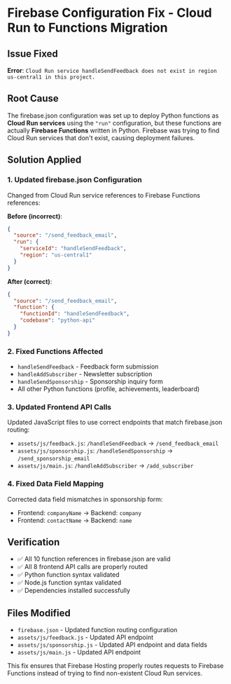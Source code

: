 # Firebase Configuration Fix - Cloud Run to Functions Migration

## Issue Fixed
**Error**: `Cloud Run service handleSendFeedback does not exist in region us-central1 in this project.`

## Root Cause
The firebase.json configuration was set up to deploy Python functions as **Cloud Run services** using the `"run"` configuration, but these functions are actually **Firebase Functions** written in Python. Firebase was trying to find Cloud Run services that don't exist, causing deployment failures.

## Solution Applied

### 1. Updated firebase.json Configuration
Changed from Cloud Run service references to Firebase Functions references:

**Before (incorrect)**:
```json
{
  "source": "/send_feedback_email",
  "run": {
    "serviceId": "handleSendFeedback",
    "region": "us-central1"
  }
}
```

**After (correct)**:
```json
{
  "source": "/send_feedback_email", 
  "function": {
    "functionId": "handleSendFeedback",
    "codebase": "python-api"
  }
}
```

### 2. Fixed Functions Affected
- `handleSendFeedback` - Feedback form submission
- `handleAddSubscriber` - Newsletter subscription  
- `handleSendSponsorship` - Sponsorship inquiry form
- All other Python functions (profile, achievements, leaderboard)

### 3. Updated Frontend API Calls
Updated JavaScript files to use correct endpoints that match firebase.json routing:
- `assets/js/feedback.js`: `/handleSendFeedback` → `/send_feedback_email`
- `assets/js/sponsorship.js`: `/handleSendSponsorship` → `/send_sponsorship_email`  
- `assets/js/main.js`: `/handleAddSubscriber` → `/add_subscriber`

### 4. Fixed Data Field Mapping
Corrected data field mismatches in sponsorship form:
- Frontend: `companyName` → Backend: `company`
- Frontend: `contactName` → Backend: `name`

## Verification
- ✅ All 10 function references in firebase.json are valid
- ✅ All 8 frontend API calls are properly routed
- ✅ Python function syntax validated
- ✅ Node.js function syntax validated
- ✅ Dependencies installed successfully

## Files Modified
- `firebase.json` - Updated function routing configuration
- `assets/js/feedback.js` - Updated API endpoint
- `assets/js/sponsorship.js` - Updated API endpoint and data fields
- `assets/js/main.js` - Updated API endpoint

This fix ensures that Firebase Hosting properly routes requests to Firebase Functions instead of trying to find non-existent Cloud Run services.